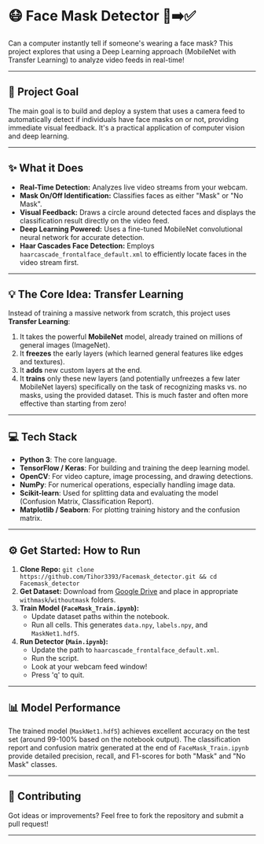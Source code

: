 # 😷 Face Mask Detector 🧍➡️✅

Can a computer instantly tell if someone's wearing a face mask? This project explores that using a Deep Learning approach (MobileNet with Transfer Learning) to analyze video feeds in real-time!

---

## 🚀 Project Goal

The main goal is to build and deploy a system that uses a camera feed to automatically detect if individuals have face masks on or not, providing immediate visual feedback. It's a practical application of computer vision and deep learning.

---

## ✨ What it Does

* **Real-Time Detection:** Analyzes live video streams from your webcam.
* **Mask On/Off Identification:** Classifies faces as either "Mask" or "No Mask".
* **Visual Feedback:** Draws a circle around detected faces and displays the classification result directly on the video feed.
* **Deep Learning Powered:** Uses a fine-tuned MobileNet convolutional neural network for accurate detection.
* **Haar Cascades Face Detection:** Employs `haarcascade_frontalface_default.xml` to efficiently locate faces in the video stream first.

---

## 💡 The Core Idea: Transfer Learning

Instead of training a massive network from scratch, this project uses **Transfer Learning**:
1.  It takes the powerful **MobileNet** model, already trained on millions of general images (ImageNet).
2.  It **freezes** the early layers (which learned general features like edges and textures).
3.  It **adds** new custom layers at the end.
4.  It **trains** only these new layers (and potentially unfreezes a few later MobileNet layers) specifically on the task of recognizing masks vs. no masks, using the provided dataset. This is much faster and often more effective than starting from zero!

---

## 💻 Tech Stack

* **Python 3**: The core language.
* **TensorFlow / Keras**: For building and training the deep learning model.
* **OpenCV**: For video capture, image processing, and drawing detections.
* **NumPy**: For numerical operations, especially handling image data.
* **Scikit-learn**: Used for splitting data and evaluating the model (Confusion Matrix, Classification Report).
* **Matplotlib / Seaborn**: For plotting training history and the confusion matrix.

---

## ⚙️ Get Started: How to Run

1.  **Clone Repo:** `git clone https://github.com/Tihor3393/Facemask_detector.git && cd Facemask_detector`
2.  **Get Dataset:** Download from [Google Drive](https://drive.google.com/drive/folders/1HgfcJ8rWpuhZIXeAOk1dyvNamqvAdLKY?usp=sharing) and place in appropriate `withmask`/`withoutmask` folders.
3.  **Train Model (`FaceMask_Train.ipynb`):**
    * Update dataset paths within the notebook.
    * Run all cells. This generates `data.npy`, `labels.npy`, and `MaskNet1.hdf5`.
4.  **Run Detector (`Main.ipynb`):**
    * Update the path to `haarcascade_frontalface_default.xml`.
    * Run the script.
    * Look at your webcam feed window!
    * Press 'q' to quit.

---

## 📊 Model Performance

The trained model (`MaskNet1.hdf5`) achieves excellent accuracy on the test set (around 99-100% based on the notebook output). The classification report and confusion matrix generated at the end of `FaceMask_Train.ipynb` provide detailed precision, recall, and F1-scores for both "Mask" and "No Mask" classes.

---

## 🤝 Contributing

Got ideas or improvements? Feel free to fork the repository and submit a pull request!

---
